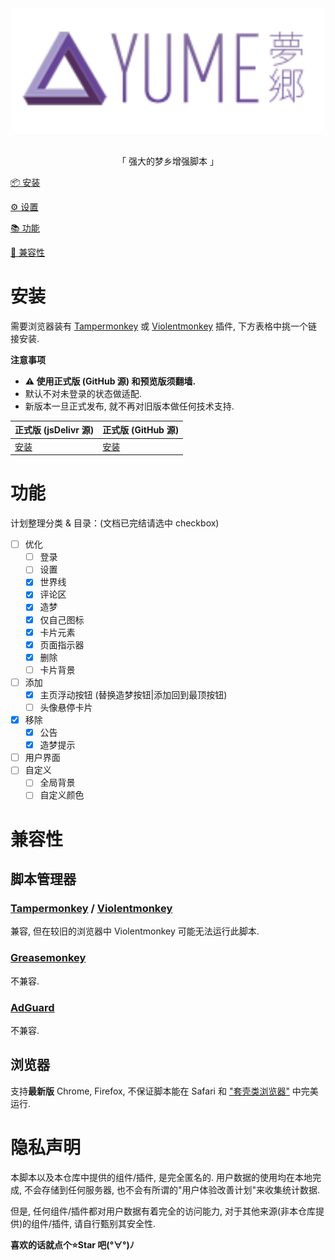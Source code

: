 <!-- spell-checker: disable -->

<div align="center"><img id="Bilibili-Evolved" width="500" alt="YUME Evolved" src="./assets/img/logo.png"></div>
<br>
<div align="center">

「 强大的梦乡增强脚本 」

</div>

[📦 安装](#安装)

[⚙ 设置](#设置)

[📚 功能](#功能)

[👻 兼容性](#兼容性)

# 安装
需要浏览器装有 [Tampermonkey](https://tampermonkey.net/) 或 [Violentmonkey](https://violentmonkey.github.io/) 插件, 下方表格中挑一个链接安装.

**注意事项**
- **⚠ 使用正式版 (GitHub 源) 和预览版须翻墙.**
- 默认不对未登录的状态做适配.
- 新版本一旦正式发布, 就不再对旧版本做任何技术支持.

| 正式版 (jsDelivr 源)                                                                                  | 正式版 (GitHub 源)                                                                                      |
| ----------------------------------------------------------------------------------------------------- | ------------------------------------------------------------------------------------------------------- |
| [安装](https://cdn.jsdelivr.net/gh/Memory2314/YUME-Evolvedd@master-cdn/YUME-Evolved.user.js) | [安装](https://raw.githubusercontent.com/Memory2314/YUME-Evolved/master/YUME-Evolved.user.js) |

# 功能

计划整理分类 & 目录：(文档已完结请选中 checkbox)

- [ ] 优化
    - [ ] 登录
    - [ ] 设置
    - [x] 世界线
    - [x] 评论区
    - [x] 造梦
    - [x] 仅自己图标
    - [x] 卡片元素
    - [x] 页面指示器
    - [x] 删除
    - [ ] 卡片背景

- [ ] 添加
    - [x] 主页浮动按钮 (替换造梦按钮|添加回到最顶按钮)
    - [ ] 头像悬停卡片

- [x] 移除
    - [x] 公告
    - [x] 造梦提示

- [ ] 用户界面
- [ ] 自定义
  - [ ] 全局背景
  - [ ] 自定义颜色

# 兼容性

## 脚本管理器

### [Tampermonkey](https://tampermonkey.net/) / [Violentmonkey](https://violentmonkey.github.io/)
兼容, 但在较旧的浏览器中 Violentmonkey 可能无法运行此脚本.

### [Greasemonkey](https://www.greasespot.net/)
不兼容.

### [AdGuard](https://adguard.com/zh_cn/adguard-windows/overview.html)
不兼容.

## 浏览器

支持**最新版** Chrome, Firefox, 不保证脚本能在 Safari 和 ["套壳类浏览器"](https://www.jianshu.com/p/67d790a8f221) 中完美运行.

# 隐私声明
本脚本以及本仓库中提供的组件/插件, 是完全匿名的. 用户数据的使用均在本地完成, 不会存储到任何服务器, 也不会有所谓的"用户体验改善计划"来收集统计数据.

但是, 任何组件/插件都对用户数据有着完全的访问能力, 对于其他来源(非本仓库提供)的组件/插件, 请自行甄别其安全性.


**喜欢的话就点个⭐Star 吧(°∀°)ﾉ**